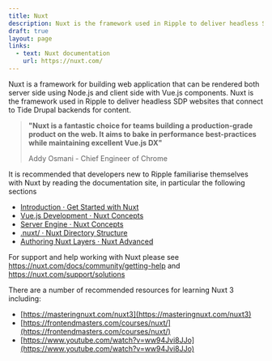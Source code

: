 ```yaml
---
title: Nuxt
description: Nuxt is the framework used in Ripple to deliver headless SDP websites that connect to Tide Drupal backends for content.
draft: true
layout: page
links:
  - text: Nuxt documentation
    url: https://nuxt.com/
---
```



Nuxt is a framework for building web application that can be rendered both server side using Node.js and client side with Vue.js components. Nuxt is the framework used in Ripple to deliver headless SDP websites that connect to Tide Drupal backends for content.

> **"Nuxt is a fantastic choice for teams building a production-grade product on the web. It aims to bake in performance best-practices while maintaining excellent Vue.js DX"**
>
> Addy Osmani - Chief Engineer of Chrome


It is recommended that developers new to Ripple familiarise themselves with Nuxt by reading the documentation site, in particular the following sections

- [Introduction · Get Started with Nuxt ](https://nuxt.com/docs/getting-started/introduction)
- [Vue.js Development · Nuxt Concepts](https://nuxt.com/docs/guide/concepts/vuejs-development)
- [ Server Engine · Nuxt Concepts ](https://nuxt.com/docs/guide/concepts/server-engine)
- [.nuxt/ · Nuxt Directory Structure](https://nuxt.com/docs/guide/directory-structure/nuxt)
- [Authoring Nuxt Layers · Nuxt Advanced](https://nuxt.com/docs/guide/going-further/layers)


For support and help working with Nuxt please see https://nuxt.com/docs/community/getting-help and https://nuxt.com/support/solutions

There are a number of recommended resources for learning Nuxt 3 including:

- [https://masteringnuxt.com/nuxt3](https://masteringnuxt.com/nuxt3)
- [https://frontendmasters.com/courses/nuxt/](https://frontendmasters.com/courses/nuxt/)
- [https://www.youtube.com/watch?v=ww94Jvi8JJo](https://www.youtube.com/watch?v=ww94Jvi8JJo)
  


